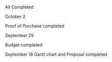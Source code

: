 All Completed



October 2

Proof of Purchase completed


September 25

Budget completed


September 18
Gantt chart and Proposal completed
